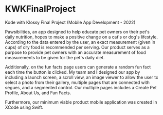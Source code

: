 # KWKFinalProject
Kode with Klossy Final Project (Mobile App Development - 2022)

Pawsibilities, an app designed to help educate pet owners on their pet's daily nutrition, hopes to make a positive change on a cat's or dog's lifestyle. 
According to the data entered by the user, an exact measurement (given in cups) of dry food is recommended per serving. Our product serves as a purpose to 
provide pet owners with an accurate measurement of food measurements to be given for the pet's daily diet. 

Additionally, on the fun facts page users can generate a random fun fact each time the button is clicked. My team and I designed our app by including a 
launch screen, a scroll view, an image viewer to allow the user to select a photo from their gallery, multiple pages that are connected with segues, and a 
segmented control. Our multiple pages includes a Create Pet Profile, About Us, and Fun Facts.

Furthermore, our minimum viable product mobile application was created in XCode using Swift.

